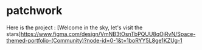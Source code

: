 # patchwork
Here is the project :
[Welcome in the sky, let's visit the stars]https://www.figma.com/design/VmNB3tOsnTbPQUU8qOjRvN/Space-themed-portfolio-(Community)?node-id=0-1&t=1boRYY5L8ge1KZUg-1

